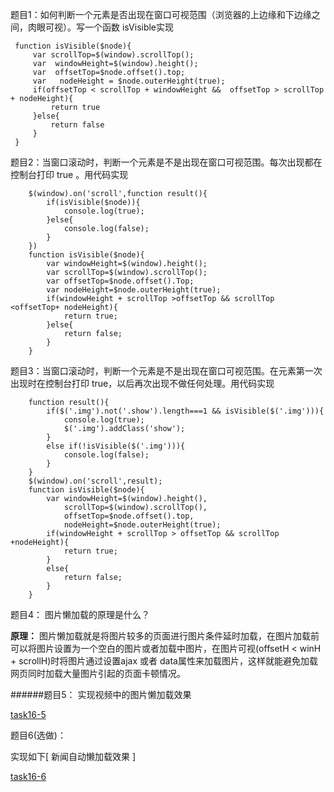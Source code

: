 题目1：如何判断一个元素是否出现在窗口可视范围（浏览器的上边缘和下边缘之间，肉眼可视）。写一个函数 isVisible实现

```
 function isVisible($node){
     var scrollTop=$(window).scrollTop();
     var  windowHeight=$(window).height();
     var  offsetTop=$node.offset().top;
     var   nodeHeight = $node.outerHeight(true);
     if(offsetTop < scrollTop + windowHeight &&  offsetTop > scrollTop + nodeHeight){
         return true
     }else{
         return false
     }    
 }
```

题目2：当窗口滚动时，判断一个元素是不是出现在窗口可视范围。每次出现都在控制台打印 true 。用代码实现

```
    $(window).on('scroll',function result(){
        if(isVisible($node)){
            console.log(true);
        }else{
            console.log(false);
        }
    })
    function isVisible($node){
        var windowHeight=$(window).height();
        var scrollTop=$(window).scrollTop();
        var offsetTop=$node.offset().Top;
        var nodeHeight=$node.outerHeight(true);
        if(windowHeight + scrollTop >offsetTop && scrollTop <offsetTop+ nodeHeight){
            return true;
        }else{
            return false;
        }
    }

```

题目3：当窗口滚动时，判断一个元素是不是出现在窗口可视范围。在元素第一次出现时在控制台打印 true，以后再次出现不做任何处理。用代码实现

```
    function result(){
        if($('.img').not('.show').length===1 && isVisible($('.img'))){
            console.log(true);
            $('.img').addClass('show');
        }
        else if(!isVisible($('.img'))){
            console.log(false);
        }
    }
    $(window).on('scroll',result);
    function isVisible($node){
        var windowHeight=$(window).height(),
            scrollTop=$(window).scrollTop(),
            offsetTop=$node.offset().top,
            nodeHeight=$node.outerHeight(true);
        if(windowHeight + scrollTop > offsetTop && scrollTop +nodeHeight){
            return true;
        }
        else{
            return false;
        }
    }

```
题目4： 图片懒加载的原理是什么？

**原理：**
图片懒加载就是将图片较多的页面进行图片条件延时加载，在图片加载前可以将图片设置为一个空白的图片或者加载中图片，在图片可视(offsetH < winH + scrollH)时将图片通过设置ajax 或者 data属性来加载图片，这样就能避免加载网页同时加载大量图片引起的页面卡顿情况。

######题目5： 实现视频中的图片懒加载效果

[task16-5](https://github.com/mhy-web/HomeWorks/tree/master/Desktop/task/task16/task16-5/index.html)


题目6(选做)：

 实现如下[ 新闻自动懒加载效果 ]

[task16-6](https://github.com/mhy-web/HomeWorks/tree/master/Desktop/task/task16/task16-6/index.html)

